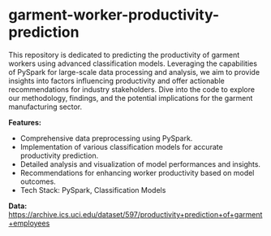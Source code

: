 # garment-worker-productivity-prediction

This repository is dedicated to predicting the productivity of garment workers using advanced classification models. Leveraging the capabilities of PySpark for large-scale data processing and analysis, we aim to provide insights into factors influencing productivity and offer actionable recommendations for industry stakeholders. Dive into the code to explore our methodology, 
findings, and the potential implications for the garment manufacturing sector.

**Features:**

- Comprehensive data preprocessing using PySpark.
- Implementation of various classification models for accurate productivity prediction.
- Detailed analysis and visualization of model performances and insights.
- Recommendations for enhancing worker productivity based on model outcomes.
- Tech Stack: PySpark, Classification Models

**Data:**
https://archive.ics.uci.edu/dataset/597/productivity+prediction+of+garment+employees
